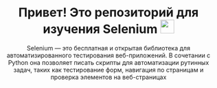 <h1 align="center">Привет! Это репозиторий для изучения Selenium</a> 
<img src="https://github.com/blackcater/blackcater/raw/main/images/Hi.gif" height="32"/></h1>
<p align="center">Selenium — это бесплатная и открытая библиотека для автоматизированного тестирования веб-приложений. В сочетании с Python она позволяет писать скрипты для автоматизации рутинных задач, таких как тестирование форм, навигация по страницам и проверка элементов на веб-страницах</p>
